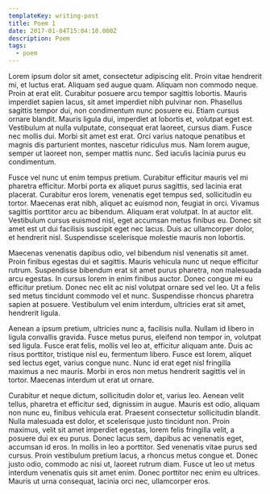 ```yaml
---
templateKey: writing-post
title: Poem 1
date: 2017-01-04T15:04:10.000Z
description: Poem
tags:
  - poem
---
```


Lorem ipsum dolor sit amet, consectetur adipiscing elit. Proin vitae hendrerit
mi, et luctus erat. Aliquam sed augue quam. Aliquam non commodo neque. Proin at
erat elit. Curabitur posuere arcu tempor sagittis lobortis. Mauris imperdiet
sapien lacus, sit amet imperdiet nibh pulvinar non. Phasellus sagittis tempor
dui, non condimentum nunc posuere eu. Etiam cursus ornare blandit. Mauris ligula
dui, imperdiet at lobortis et, volutpat eget est. Vestibulum at nulla vulputate,
consequat erat laoreet, cursus diam. Fusce nec mollis dui. Morbi sit amet est
erat. Orci varius natoque penatibus et magnis dis parturient montes, nascetur
ridiculus mus. Nam lorem augue, semper ut laoreet non, semper mattis nunc. Sed
iaculis lacinia purus eu condimentum.

Fusce vel nunc ut enim tempus pretium. Curabitur efficitur mauris vel mi
pharetra efficitur. Morbi porta ex aliquet purus sagittis, sed lacinia erat
placerat. Curabitur eros lorem, venenatis eget tempus sed, sollicitudin eu
tortor. Maecenas erat nibh, aliquet ac euismod non, feugiat in orci. Vivamus
sagittis porttitor arcu ac bibendum. Aliquam erat volutpat. In at auctor elit.
Vestibulum cursus euismod nisl, eget accumsan metus finibus eu. Donec sit amet
est ut dui facilisis suscipit eget nec lacus. Duis ac ullamcorper dolor, et
hendrerit nisl. Suspendisse scelerisque molestie mauris non lobortis.

Maecenas venenatis dapibus odio, vel bibendum nisl venenatis sit amet. Proin
finibus egestas dui et sagittis. Mauris vehicula nunc ut neque efficitur rutrum.
Suspendisse bibendum erat sit amet purus pharetra, non malesuada arcu egestas.
In cursus lorem in enim finibus auctor. Donec congue mi eu efficitur pretium.
Donec nec elit ac nisl volutpat ornare sed vel leo. Ut a felis sed metus
tincidunt commodo vel et nunc. Suspendisse rhoncus pharetra sapien at posuere.
Vestibulum vel enim interdum, ultricies erat sit amet, hendrerit ligula.

Aenean a ipsum pretium, ultricies nunc a, facilisis nulla. Nullam id libero in
ligula convallis gravida. Fusce metus purus, eleifend non tempor in, volutpat
sed ligula. Fusce erat felis, mollis vel leo at, efficitur aliquam ante. Duis ac
risus porttitor, tristique nisl eu, fermentum libero. Fusce est lorem, aliquet
sed lectus eget, varius congue nunc. Nunc id erat eget nisl fringilla maximus a
nec mauris. Morbi in eros non metus hendrerit sagittis vel in tortor. Maecenas
interdum ut erat ut ornare.

Curabitur et neque dictum, sollicitudin dolor et, varius leo. Aenean velit
tellus, pharetra et efficitur sed, dignissim in augue. Mauris est odio, aliquam
non nunc eu, finibus vehicula erat. Praesent consectetur sollicitudin blandit.
Nulla malesuada est dolor, et scelerisque justo tincidunt non. Proin maximus,
velit sit amet imperdiet egestas, lorem felis fringilla velit, a posuere dui ex
eu purus. Donec lacus sem, dapibus ac venenatis eget, accumsan id eros. In
mollis in leo a porttitor. Sed venenatis vitae purus sed cursus. Proin
vestibulum pretium lacus, a rhoncus metus congue et. Donec justo odio, commodo
ac nisi ut, laoreet rutrum diam. Fusce ut leo ut metus interdum venenatis quis
sit amet enim. Donec porttitor nec enim eu ultrices. Mauris ut urna consequat,
lacinia orci nec, ullamcorper eros.
